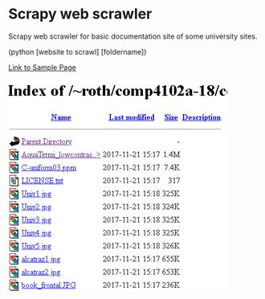 # Scrapy web scrawler
<p>Scrapy web scrawler for basic documentation site of some university sites.</p>
    (python [website to scrawl] [foldername])
	

[Link to Sample Page](http://people.scs.carleton.ca/~roth/comp4102a-18/comp4102a-18-DVD/PythonComputerVision/pcv_data/data/)

![alt text](https://github.com/Maxwell-sDaemon/ScrapyForUniversity/blob/master/samplesiteimage/site.png)
